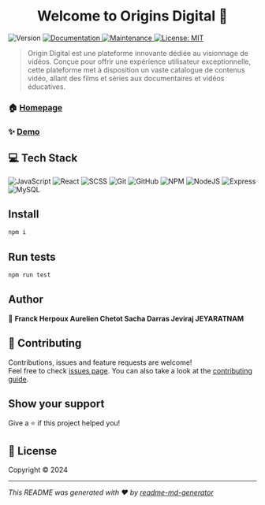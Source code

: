<h1 align="center">Welcome to Origins Digital 👋</h1>
<p>
  <img alt="Version" src="https://img.shields.io/badge/version-v1.0-blue.svg?cacheSeconds=2592000" />
  <a href="https://github.com/WildCodeSchool/Origin_Digital#readme" target="_blank">
    <img alt="Documentation" src="https://img.shields.io/badge/documentation-yes-brightgreen.svg" />
  </a>
  <a href="https://github.com/WildCodeSchool/Origin_Digital/graphs/commit-activity" target="_blank">
    <img alt="Maintenance" src="https://img.shields.io/badge/Maintained%3F-yes-green.svg" />
  </a>
  <a href="https://github.com/WildCodeSchool/Origin_Digital/blob/master/LICENSE" target="_blank">
    <img alt="License: MIT" src="https://img.shields.io/github/license/Sachdarras Moonlow31 AurelienChetot/Origins Digital" />
  </a>
</p>

> Origin Digital est une plateforme innovante dédiée au visionnage de vidéos. Conçue pour offrir une expérience utilisateur exceptionnelle, cette plateforme met à disposition un vaste catalogue de contenus vidéo, allant des films et séries aux documentaires et vidéos éducatives.

### 🏠 [Homepage](https://origins-digital.remote-fr-2.wilders.dev/)

### ✨ [Demo](https://origins-digital.remote-fr-2.wilders.dev/)
## 💻 Tech Stack

![JavaScript](https://img.shields.io/badge/JavaScript-F7DF1E?style=for-the-badge&logo=javascript&logoColor=black)
![React](https://img.shields.io/badge/React-20232A?style=for-the-badge&logo=react&logoColor=61DAFB)
![SCSS](https://img.shields.io/badge/SCSS-CC6699?style=for-the-badge&logo=sass&logoColor=white)
![Git](https://img.shields.io/badge/Git-F05032?style=for-the-badge&logo=git&logoColor=white)
![GitHub](https://img.shields.io/badge/GitHub-181717?style=for-the-badge&logo=github&logoColor=white)
![NPM](https://img.shields.io/badge/NPM-CB3837?style=for-the-badge&logo=npm&logoColor=white)
![NodeJS](https://img.shields.io/badge/Node.js-43853D?style=for-the-badge&logo=node.js&logoColor=white)
![Express](https://img.shields.io/badge/Express-000000?style=for-the-badge&logo=express&logoColor=white)
![MySQL](https://img.shields.io/badge/MySQL-4479A1?style=for-the-badge&logo=mysql&logoColor=white)

## Install

```sh
npm i 
```

## Run tests

```sh
npm run test
```

## Author

👤 **Franck Herpoux Aurelien Chetot Sacha Darras Jeviraj JEYARATNAM**


## 🤝 Contributing

Contributions, issues and feature requests are welcome!<br />Feel free to check [issues page](https://github.com/WildCodeSchool/Origin_Digital/issues). You can also take a look at the [contributing guide](https://github.com/WildCodeSchool/Origin_Digital/blob/master/CONTRIBUTING.md).

## Show your support

Give a ⭐️ if this project helped you!

## 📝 License

Copyright © 2024 

***
_This README was generated with ❤️ by [readme-md-generator](https://github.com/kefranabg/readme-md-generator)_